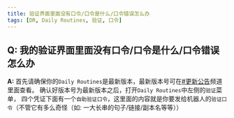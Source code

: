 ```yaml
---
title: 验证界面里面没有口令/口令是什么/口令错误怎么办
tags: [DR, Daily Routines, 验证, 口令]
---
```


## Q: 我的验证界面里面没有口令/口令是什么/口令错误怎么办
**A:** 首先请确保你的`Daily Routines`是最新版本，最新版本号可在[#更新公告](https://discord.com/channels/1258981591124938762/1269515615283183706)频道里面查看。
确认好版本号为最新版本之后，打开`Daily Routines`中左侧的`验证`菜单， 四个凭证下面有一个`自助验证口令`，这里面的内容就是你要发给机器人的`验证口令`（不管它有多么奇怪（如: 一大长串的句子/链接/副本名等等））


